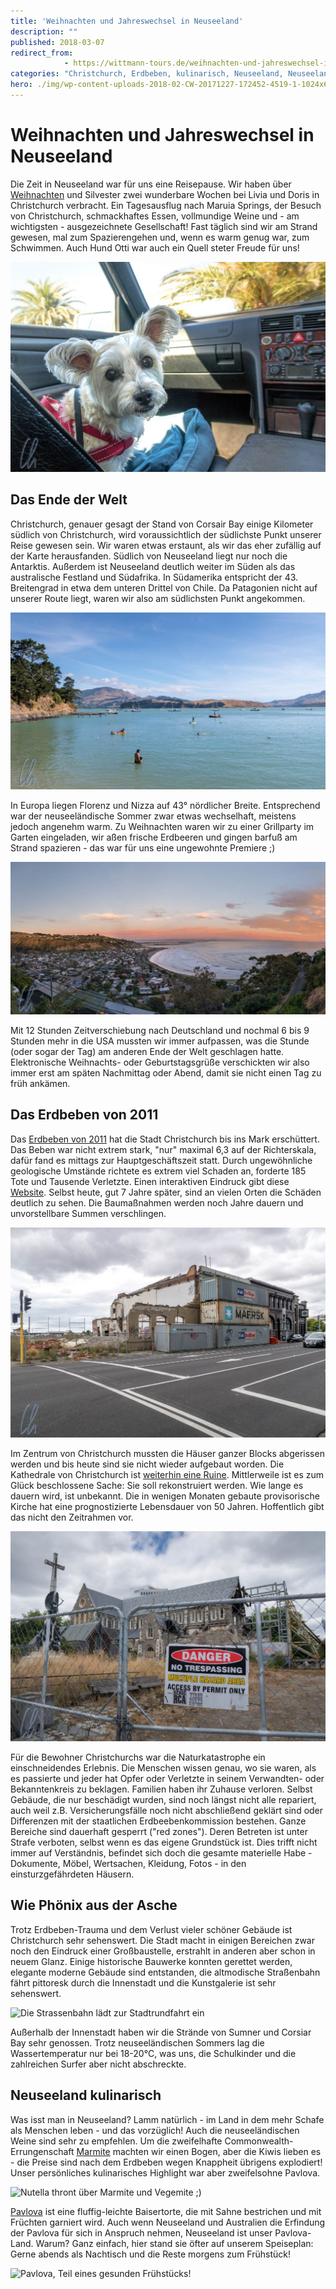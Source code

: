 ```yaml
---
title: 'Weihnachten und Jahreswechsel in Neuseeland'
description: ""
published: 2018-03-07
redirect_from: 
            - https://wittmann-tours.de/weihnachten-und-jahreswechsel-in-neuseeland/
categories: "Christchurch, Erdbeben, kulinarisch, Neuseeland, Neuseeland, Pavlova, Weihnachten"
hero: ./img/wp-content-uploads-2018-02-CW-20171227-172452-4519-1-1024x683.jpg
---
```

# Weihnachten und Jahreswechsel in Neuseeland

Die Zeit in Neuseeland war für uns eine Reisepause. Wir haben über [Weihnachten](http://wittmann-tours.de/frohe-weihnachten/) und Silvester zwei wunderbare Wochen bei Livia und Doris in Christchurch verbracht. Ein Tagesausflug nach Maruia Springs, der Besuch von Christchurch, schmackhaftes Essen, vollmundige Weine und - am wichtigsten - ausgezeichnete Gesellschaft! Fast täglich sind wir am Strand gewesen, mal zum Spazierengehen und, wenn es warm genug war, zum Schwimmen. Auch Hund Otti war auch ein Quell steter Freude für uns!

![Mit Otti auf dem Weg zum Strand](./img/wp-content-uploads-2018-02-CW-20171227-172452-4519-1-1024x683.jpg)

<!--more-->

## Das Ende der Welt

Christchurch, genauer gesagt der Stand von Corsair Bay einige Kilometer südlich von Christchurch, wird voraussichtlich der südlichste Punkt unserer Reise gewesen sein. Wir waren etwas erstaunt, als wir das eher zufällig auf der Karte herausfanden. Südlich von Neuseeland liegt nur noch die Antarktis. Außerdem ist Neuseeland deutlich weiter im Süden als das australische Festland und Südafrika. In Südamerika entspricht der 43. Breitengrad in etwa dem unteren Drittel von Chile. Da Patagonien nicht auf unserer Route liegt, waren wir also am südlichsten Punkt angekommen.

![Corsair Bay, der südliche Punkt unserer Weltreise](./img/wp-content-uploads-2018-02-CW-20180101-170313-4615-Edit-1-1024x576.jpg)

In Europa liegen Florenz und Nizza auf 43° nördlicher Breite. Entsprechend war der neuseeländische Sommer zwar etwas wechselhaft, meistens jedoch angenehm warm. Zu Weihnachten waren wir zu einer Grillparty im Garten eingeladen, wir aßen frische Erdbeeren und gingen barfuß am Strand spazieren - das war für uns eine ungewohnte Premiere ;)

![Panorama über Sumner bei Sonnenaufgang](./img/wp-content-uploads-2018-02-CW-20171225-054619-3357-Pano-Edit-1-1024x495.jpg)

Mit 12 Stunden Zeitverschiebung nach Deutschland und nochmal 6 bis 9 Stunden mehr in die USA mussten wir immer aufpassen, was die Stunde (oder sogar der Tag) am anderen Ende der Welt geschlagen hatte. Elektronische Weihnachts- oder Geburtstagsgrüße verschickten wir also immer erst am späten Nachmittag oder Abend, damit sie nicht einen Tag zu früh ankämen.

## Das Erdbeben von 2011

Das [Erdbeben von 2011](https://de.wikipedia.org/wiki/Christchurch-Erdbeben_vom_Februar_2011) hat die Stadt Christchurch bis ins Mark erschüttert. Das Beben war nicht extrem stark, "nur" maximal 6,3 auf der Richterskala, dafür fand es mittags zur Hauptgeschäftszeit statt. Durch ungewöhnliche geologische Umstände richtete es extrem viel Schaden an, forderte 185 Tote und Tausende Verletzte. Einen interaktiven Eindruck gibt diese [Website](http://www.stuff.co.nz/national/christchurch-earthquake/4705106/Photos-Before-and-after-the-Christchurch-earthquake). Selbst heute, gut 7 Jahre später, sind an vielen Orten die Schäden deutlich zu sehen. Die Baumaßnahmen werden noch Jahre dauern und unvorstellbare Summen verschlingen.

![Container voller Schutt und Gerüll stützen die Gebäude](./img/wp-content-uploads-2018-02-CW-20171228-110627-4524-1-1024x683.jpg)

Im Zentrum von Christchurch mussten die Häuser ganzer Blocks abgerissen werden und bis heute sind sie nicht wieder aufgebaut worden. Die Kathedrale von Christchurch ist [weiterhin eine Ruine](https://www.stuff.co.nz/the-press/news/63810287/New-pictures-from-inside-Cathedral). Mittlerweile ist es zum Glück beschlossene Sache: Sie soll rekonstruiert werden. Wie lange es dauern wird, ist unbekannt. Die in wenigen Monaten gebaute provisorische Kirche hat eine prognostizierte Lebensdauer von 50 Jahren. Hoffentlich gibt das nicht den Zeitrahmen vor.

![Die Kathedrale von Christchruch, seit dem Erdbeben von 2011 eine Ruine](./img/wp-content-uploads-2018-02-CW-20171228-122723-4550-HDR-1-1024x683.jpg)

Für die Bewohner Christchurchs war die Naturkatastrophe ein einschneidendes Erlebnis. Die Menschen wissen genau, wo sie waren, als es passierte und jeder hat Opfer oder Verletzte in seinem Verwandten- oder Bekanntenkreis zu beklagen. Familien haben ihr Zuhause verloren. Selbst Gebäude, die nur beschädigt wurden, sind noch längst nicht alle repariert, auch weil z.B. Versicherungsfälle noch nicht abschließend geklärt sind oder Differenzen mit der staatlichen Erdbeebenkommission bestehen. Ganze Bereiche sind dauerhaft gesperrt ("red zones"). Deren Betreten ist unter Strafe verboten, selbst wenn es das eigene Grundstück ist. Dies trifft nicht immer auf Verständnis, befindet sich doch die gesamte materielle Habe - Dokumente, Möbel, Wertsachen, Kleidung, Fotos - in den einsturzgefährdeten Häusern.

## Wie Phönix aus der Asche

Trotz Erdbeben-Trauma und dem Verlust vieler schöner Gebäude ist Christchurch sehr sehenswert. Die Stadt macht in einigen Bereichen zwar noch den Eindruck einer Großbaustelle, erstrahlt in anderen aber schon in neuem Glanz. Einige historische Bauwerke konnten gerettet werden, elegante moderne Gebäude sind entstanden, die altmodische Straßenbahn fährt pittoresk durch die Innenstadt und die Kunstgalerie ist sehr sehenswert.

![Die Strassenbahn lädt zur Stadtrundfahrt ein](http://wittmann-tours.de/wp-content/uploads/2018/02/CW-20171228-121903-4537-1-1024x683.jpg)

Außerhalb der Innenstadt haben wir die Strände von Sumner und Corsiar Bay sehr genossen. Trotz neuseeländischen Sommers lag die Wassertemperatur nur bei 18-20°C, was uns, die Schulkinder und die zahlreichen Surfer aber nicht abschreckte.

## Neuseeland kulinarisch

Was isst man in Neuseeland? Lamm natürlich - im Land in dem mehr Schafe als Menschen leben - und das vorzüglich! Auch die neuseeländischen Weine sind sehr zu empfehlen. Um die zweifelhafte Commonwealth-Errungenschaft [Marmite](<https://de.wikipedia.org/wiki/Marmite_(Lebensmittel)>) machten wir einen Bogen, aber die Kiwis lieben es - die Preise sind nach dem Erdbeben wegen Knappheit übrigens explodiert! Unser persönliches kulinarisches Highlight war aber zweifelsohne Pavlova.

![Nutella thront über Marmite und Vegemite ;)](http://wittmann-tours.de/wp-content/uploads/2018/02/CW-20171228-161328-4581-1-1024x683.jpg)

[Pavlova](https://de.wikipedia.org/wiki/Pavlova) ist eine fluffig-leichte Baisertorte, die mit Sahne bestrichen und mit Früchten garniert wird. Auch wenn Neuseeland und Australien die Erfindung der Pavlova für sich in Anspruch nehmen, Neuseeland ist unser Pavlova-Land. Warum? Ganz einfach, hier stand sie öfter auf unserem Speiseplan: Gerne abends als Nachtisch und die Reste morgens zum Frühstück!

![Pavlova, Teil eines gesunden Frühstücks!](http://wittmann-tours.de/wp-content/uploads/2018/02/APC_0906-1-1024x768.jpg)
